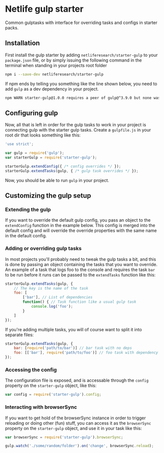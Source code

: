 # Netlife gulp starter
Common gulptasks with interface for overriding tasks and configs in starter packs.

## Installation
First install the gulp starter by adding `netliferesearch/starter-gulp` to your `package.json` file, or by simply issuing the following command in the terminal when standing in your projects root folder

```sh
npm i --save-dev netliferesearch/starter-gulp
```

If npm ends by telling you something like the line shown below, you need to add `gulp` as a dev dependency in your project.

```sh
npm WARN starter-gulp@1.0.0 requires a peer of gulp@^3.9.0 but none was installed.
```

## Configuring gulp
Now, all that is left in order for the gulp tasks to work in your project is connecting gulp with the starter gulp tasks. Create a `gulpfile.js` in your root dir that looks something like this:

```js
'use strict';

var gulp = require('gulp');
var starterGulp = require('starter-gulp');

starterGulp.extendConfig({ /* config overrides */ });
starterGulp.extendTasks(gulp, { /* gulp task overrides */ });
```

Now, you should be able to run `gulp` in your project.

## Customizing the gulp setup

### Extending the gulp
If you want to override the default gulp config, you pass an object to the `extendConfig` function in the example below. This config is merged into the default config and will override the override properties with the same name in the default config.

### Adding or overriding gulp tasks
In most projects you'll probably need to tweak the gulp tasks a bit, and this is done by passing an object containing the tasks that you want to override. An example of a task that logs foo to the console and requires the task `bar` to be run before it runs can be passed to the `extendTasks` function like this:

```js
starterGulp.extendTasks(gulp, {
	// The key is the name of the task
	foo: [
		['bar'], // List of dependencies
		function() { // Task function like a usual gulp task
			console.log('foo');
		}
	]
});
```

If you're adding multiple tasks, you will of course want to split it into separate files:

```js
starterGulp.extendTasks(gulp, {
	bar: [require('path/to/bar')] // bar task with no deps
	foo: [['bar'], require('path/to/foo')] // foo task with dependency on bar
});
```

### Accessing the config
The configuration file is exposed, and is accessable through the `config` property on the `starter-gulp` object, like this:

```js
var config = require('starter-gulp').config;
```

### Interacting with browserSync
If you want to get hold of the browserSync instance in order to trigger reloading or doing other (fun) stuff, you can access it as the `browserSync` property on the `starter-gulp` object, and use it in your task like this:

```js
var browserSync = require('starter-gulp').browserSync;

gulp.watch('./some/random/folder').on('change', browserSync.reload);
```
